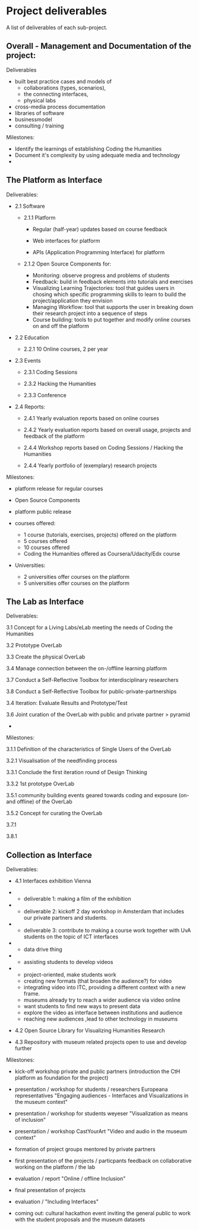 # Project deliverables

A list of deliverables of each sub-project.


## Overall - Management and Documentation of the project:

Deliverables
+ built best practice cases and models of 
  + collaborations (types, scenarios), 
  + the connecting interfaces, 
  + physical labs
+ cross-media process documentation  
+ libraries of software 
+ businessmodel
+ consulting / training

Milestones:
+ Identify the learnings of establishing Coding the Humanities 
+ Document it's complexity by using adequate media and technology
+ 

## The Platform as Interface

Deliverables:

+ 2.1 Software

  + 2.1.1 Platform

    + Regular (half-year) updates based on course feedback

    + Web interfaces for platform

    + APIs (Application Programming Interface) for platform

  + 2.1.2 Open Source Components for:
    + Monitoring: observe progress and problems of students 
    + Feedback: build in feedback elements into tutorials and exercises
    + Visualizing Learning Trajectories: tool that guides users in chosing which specific programming skills to learn to build the project/application they envision
    + Managing Workflow: tool that supports the user in breaking down their research project into a sequence of steps
	+ Course building: tools to put together and modify online courses on and off the platform

+ 2.2 Education

  + 2.2.1 10 Online courses, 2 per year

+ 2.3 Events

  + 2.3.1 Coding Sessions

  + 2.3.2 Hacking the Humanities

  + 2.3.3 Conference

+ 2.4 Reports:

  + 2.4.1 Yearly evaluation reports based on online courses 

  + 2.4.2 Yearly evaluation reports based on overall usage, projects and feedback of the platform

  + 2.4.4 Workshop reports based on Coding Sessions / Hacking the Humanities

  + 2.4.4 Yearly portfolio of (exemplary) research projects

Milestones:

+ platform release for regular courses
+ Open Source Components
+ platform public release

+ courses offered:
  + 1 course (tutorials, exercises, projects) offered on the platform
  + 5 courses offered
  + 10 courses offered
  + Coding the Humanities offered as Coursera/Udacity/Edx course

+ Universities:
  + 2 universities offer courses on the platform
  + 5 universities offer courses on the platform

## The Lab as Interface

Deliverables:

3.1 Concept for a Living Labs/eLab meeting the needs of Coding the Humanities

3.2 Prototype OverLab
 
3.3 Create the physical OverLab

3.4 Manage connection between the on-/offline learning platform

3.7 Conduct a Self-Reflective Toolbox for interdisciplinary researchers

3.8 Conduct a Self-Reflective Toolbox for public-private-partnerships

3.4 Iteration: Evaluate Results and Prototype/Test

3.6 Joint curation of the OverLab with public and private partner > pyramid

- 


Milestones:

3.1.1 Definition of the characteristics of Single Users of the OverLab

3.2.1 Visualisation of the needfinding process

3.3.1 Conclude the first iteration round of Design Thinking

3.3.2 1st prototype OverLab

3.5.1 community building events geared towards coding and exposure (on- and offline) of the OverLab

3.5.2 Concept for curating the OverLab

3.7.1

3.8.1


## Collection as Interface

Deliverables:

+ 4.1 Interfaces exhibition Vienna
+ 	- deliverable 1: making a film of the exhibition
+ 	- deliverable 2: kickoff 2 day workshop in Amsterdam that includes our private partners and students. 
+ 	- deliverable 3: contribute to making a course work together with UvA students on the topic of ICT interfaces
+ 	- data drive thing
+ 	- assisting students to develop videos
+ 	- project-oriented, make students work 
	- creating new formats (that broaden the audience?) for video 
	- integrating video into ITC, providing a different context with a new frame. 
	- museums already try to reach a wider audience via video online
	- want students to find new ways to present data
	- explore the video as interface between institutions and audience
	- reaching new audiences ,lead to other technology in museums
+ 4.2 Open Source Library for Visualizing Humanities Research

+ 4.3 Repository with museum related projects open to use and develop further



Milestones:

+ kick-off workshop private and public partners (introduction the CtH platform as foundation for the project)

+ presentation / workshop for students / researchers Europeana representatives
"Engaging audiences - Interfaces and Visualizations in the museum context"

+ presentation / workshop for students weyeser "Visualization as means of inclusion"

+ presentation / workshop CastYourArt "Video and audio in the museum context"

+ formation of project groups mentored by private partners

+ first presentation of the projects / particpants feedback on collaborative working on the platform / the lab

+ evaluation / report "Online / offline Inclusion"

+ final presentation of projects 

+ evaluation / "Including Interfaces"

+ coming out: cultural hackathon event inviting the general public to work with the student proposals and the museum datasets



